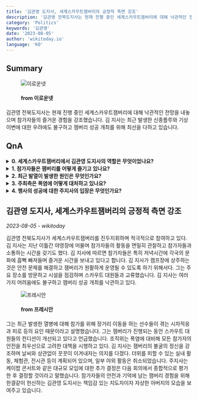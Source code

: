 ```yaml
---
title: '김관영 도지사, 세계스카우트잼버리의 긍정적 측면 강조'
description: '김관영 전북도지사는 현재 진행 중인 세계스카우트잼버리에 대해 낙관적인 전망을 내놓으며 참가자들의 즐거운 경험을 강조했습니다. 김 지사는 최근 발생한 신종플루와 기상이변에 대한 우려에도 불구하고 잼버리 성공 개최를 위해 최선을 다하고 있습니다.'
category: 'Politics'
keywords: '김관영'
date: '2023-08-05'
author: 'wikitoday.io'
language: 'KO'
---
```


## Summary



<figure>
    <img src="https://cdn.eroun.net/news/thumbnail/202308/35826_64573_3536_v150.jpg" alt="이로운넷" />
    <figcaption>
        <h4> from 이로운넷</h4>
    </figcaption>
</figure>


김관영 전북도지사는 현재 진행 중인 세계스카우트잼버리에 대해 낙관적인 전망을 내놓으며 참가자들의 즐거운 경험을 강조했습니다. 김 지사는 최근 발생한 신종플루와 기상이변에 대한 우려에도 불구하고 잼버리 성공 개최를 위해 최선을 다하고 있습니다.


## QnA


<details>
    <summary><b>0. 세계스카우트잼버리에서 김관영 도지사의 역할은 무엇이었나요?</b></summary>
    세계스카우트잼버리를 총괄하고 있는 김관영 도지사는 안전 확보와 우려사항 해결을 위해 지난 이틀간 야영장에 머물며 현장을 직접 챙겼습니다.
</details>

<details>
    <summary><b>1. 참가자들은 잼버리를 어떻게 즐기고 있나요?</b></summary>
    김 지사에 따르면 참가자들은 특히 저녁 시간에 문화 활동을 하며 즐거운 시간을 보내고 있다고 합니다.
</details>

<details>
    <summary><b>2. 최근 발열이 발생한 원인은 무엇인가요?</b></summary>
    김 지사는 잼버리 참가를 위해 장거리 이동을 하는 선수들이 시차적응과 피로로 인해 발열이 발생한 것으로 추정했습니다.
</details>

<details>
    <summary><b>3. 주최측은 폭염에 어떻게 대처하고 있나요?</b></summary>
    주최 측은 폭염 기간 동안 참가자 안전을 최우선으로 고려해 실내 활동, 체험관 및 전시를 실내로 옮기고 일부 야외 활동을 취소하는 등의 조치를 시행하고 있습니다.
</details>

<details>
    <summary><b>4. 행사의 성공에 대한 주지사의 입장은 무엇인가요?</b></summary>
    김 지사는 대회 성공 개최를 낙관하며 불굴의 잼버리 정신을 강조했다.
</details>



## 김관영 도지사, 세계스카우트잼버리의 긍정적 측면 강조

_2023-08-05 - wikitoday_

김관영 전북도지사가 세계스카우트잼버리를 진두지휘하며 적극적으로 참여하고 있다. 김 지사는 지난 이틀간 야영장에 머물며 참가자들의 활동을 면밀히 관찰하고 참가자들과 소통하는 시간을 갖기도 했다. 김 지사에 따르면 참가자들은 특히 저녁시간에 각국의 문화에 흠뻑 빠져들며 즐거운 시간을 보내고 있다고 합니다. 김 지사가 캠프장에 상주하는 것은 안전 문제를 해결하고 잼버리가 원활하게 운영될 수 있도록 하기 위해서다. 그는 주요 장소를 방문하고 시설을 점검하며 스카우트 대원들과 교류했습니다. 김 지사는 여러 가지 어려움에도 불구하고 잼버리 성공 개최를 낙관하고 있다.


<figure>
    <img src="https://cdn.pressian.com/_resources/10/2023/08/04/2023080410440197244_l.png" alt="프레시안" />
    <figcaption>
        <h4> from 프레시안</h4>
    </figcaption>
</figure>


그는 최근 발생한 열병에 대해 참가를 위해 장거리 이동을 하는 선수들이 겪는 시차적응과 피로 등의 요인 때문이라고 설명했습니다. 그는 잼버리가 진행되는 동안 스카우트 대원들의 컨디션이 개선되고 있다고 언급했습니다. 조직위는 폭염에 대비해 모든 참가자의 안전을 최우선으로 고려한 대책을 시행하고 있다. 김 지사는 잼버리의 불굴의 정신을 강조하며 날씨와 상관없이 꿋꿋이 이겨내자는 의지를 다졌다. 더위를 피할 수 있는 실내 활동, 체험관, 전시관 등이 계획되어 있으며, 일부 야외 활동은 취소되었습니다. 주지사는 케이팝 콘서트와 같은 대규모 모임에 대한 추가 결정은 다음 회의에서 종합적으로 평가한 후 결정할 것이라고 말했습니다. 참가자들의 안전과 기억에 남는 잼버리 경험을 위해 한결같이 헌신하는 김관영 도지사는 책임감 있는 지도자이자 자상한 아버지의 모습을 보여주고 있습니다.
